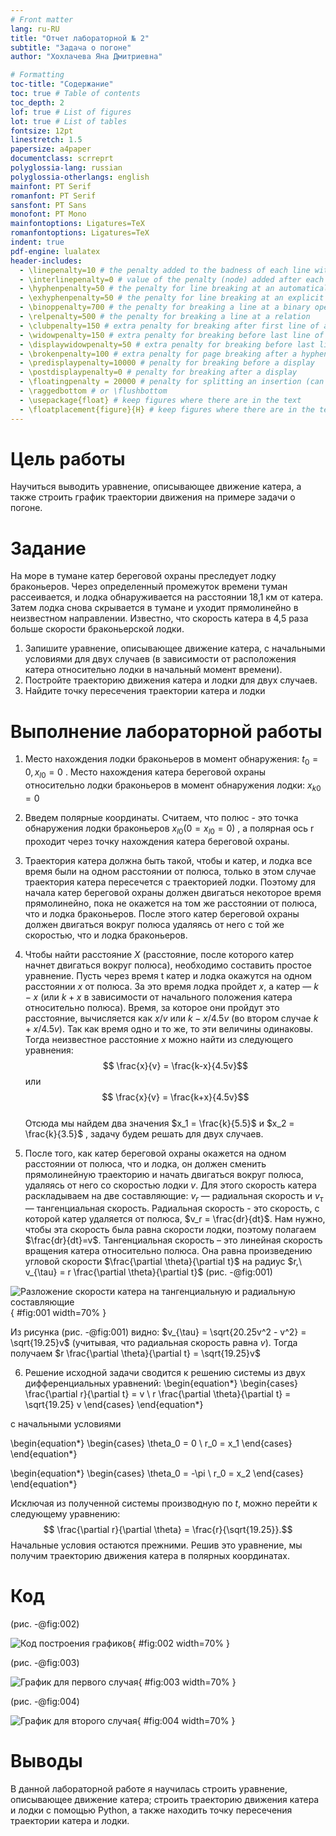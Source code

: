 ```yaml
---
# Front matter
lang: ru-RU
title: "Отчет лабораторной № 2"
subtitle: "Задача о погоне"
author: "Хохлачева Яна Дмитриевна"

# Formatting
toc-title: "Содержание"
toc: true # Table of contents
toc_depth: 2
lof: true # List of figures
lot: true # List of tables
fontsize: 12pt
linestretch: 1.5
papersize: a4paper
documentclass: scrreprt
polyglossia-lang: russian
polyglossia-otherlangs: english
mainfont: PT Serif
romanfont: PT Serif
sansfont: PT Sans
monofont: PT Mono
mainfontoptions: Ligatures=TeX
romanfontoptions: Ligatures=TeX
indent: true
pdf-engine: lualatex
header-includes:
  - \linepenalty=10 # the penalty added to the badness of each line within a paragraph (no associated penalty node) Increasing the value makes tex try to have fewer lines in the paragraph.
  - \interlinepenalty=0 # value of the penalty (node) added after each line of a paragraph.
  - \hyphenpenalty=50 # the penalty for line breaking at an automatically inserted hyphen
  - \exhyphenpenalty=50 # the penalty for line breaking at an explicit hyphen
  - \binoppenalty=700 # the penalty for breaking a line at a binary operator
  - \relpenalty=500 # the penalty for breaking a line at a relation
  - \clubpenalty=150 # extra penalty for breaking after first line of a paragraph
  - \widowpenalty=150 # extra penalty for breaking before last line of a paragraph
  - \displaywidowpenalty=50 # extra penalty for breaking before last line before a display math
  - \brokenpenalty=100 # extra penalty for page breaking after a hyphenated line
  - \predisplaypenalty=10000 # penalty for breaking before a display
  - \postdisplaypenalty=0 # penalty for breaking after a display
  - \floatingpenalty = 20000 # penalty for splitting an insertion (can only be split footnote in standard LaTeX)
  - \raggedbottom # or \flushbottom
  - \usepackage{float} # keep figures where there are in the text
  - \floatplacement{figure}{H} # keep figures where there are in the text
---
```


# Цель работы

Научиться выводить уравнение, описывающее движение катера, а также строить график траектории движения на примере задачи о погоне.

# Задание

На море в тумане катер береговой охраны преследует лодку браконьеров.
Через определенный промежуток времени туман рассеивается, и лодка
обнаруживается на расстоянии 18,1 км от катера. Затем лодка снова скрывается в
тумане и уходит прямолинейно в неизвестном направлении. Известно, что скорость
катера в 4,5 раза больше скорости браконьерской лодки.

1. Запишите уравнение, описывающее движение катера, с начальными
условиями для двух случаев (в зависимости от расположения катера
относительно лодки в начальный момент времени).
2. Постройте траекторию движения катера и лодки для двух случаев.
3. Найдите точку пересечения траектории катера и лодки 

# Выполнение лабораторной работы
1. Место нахождения лодки браконьеров в момент обнаружения: $t_0 = 0, x_{l0} = 0$ . Место нахождения катера береговой охраны относительно лодки браконьеров в момент обнаружения лодки: $x_{k0} = 0$

2. Введем полярные координаты. Считаем, что полюс - это точка обнаружения лодки браконьеров $x_{l0} (0 = x_{l0} = 0)$ , а полярная ось r проходит через точку нахождения катера береговой охраны.
3. Траектория катера должна быть такой, чтобы и катер, и лодка все время были на одном расстоянии от полюса, только в этом случае траектория катера пересечется с траекторией лодки. Поэтому для начала катер береговой охраны должен двигаться некоторое время прямолинейно, пока не окажется на том же расстоянии от полюса, что и лодка браконьеров. После этого катер береговой охраны должен двигаться вокруг полюса удаляясь от него с той же скоростью, что и лодка браконьеров.

4. Чтобы найти расстояние $X$ (расстояние, после которого катер начнет двигаться вокруг полюса), необходимо составить простое уравнение. Пусть через время t катер и лодка окажутся на одном расстоянии $x$ от полюса. За это время лодка пройдет $x$, а катер — $k - x$ (или $k + x$ в зависимости от начального положения катера относительно полюса). Время, за которое они пройдут это расстояние, вычисляется как $x/v$ или ${k-x}/4.5v$ (во втором случае ${k+x}/4.5v$). Так как время одно и то же, то эти величины одинаковы. Тогда неизвестное расстояние $x$ можно найти из следующего уравнения: $$ \frac{x}{v} = \frac{k-x}{4.5v}$$ или $$ \frac{x}{v} = \frac{k+x}{4.5v}$$    
Отсюда мы найдем два значения $x_1 = \frac{k}{5.5}$ и $x_2 = \frac{k}{3.5}$ , задачу будем решать для двух случаев.
5. После того, как катер береговой охраны окажется на одном расстоянии от полюса, что и лодка, он должен сменить прямолинейную траекторию и начать двигаться вокруг полюса, удаляясь от него со скоростью лодки $v$. Для этого скорость катера раскладываем на две составляющие: $v_r$ — радиальная скорость и $v_{\tau}$ — тангенциальная скорость. 
Радиальная скорость - это скорость, с которой катер удаляется от полюса, $v_r = \frac{dr}{dt}$. Нам нужно, чтобы эта скорость была равна скорости лодки, поэтому полагаем $\frac{dr}{dt}=v$.
Тангенциальная скорость – это линейная скорость вращения катера относительно полюса. Она равна произведению угловой скорости $\frac{\partial \theta}{\partial t}$ на радиус $r,\ v_{\tau} = r \frac{\partial \theta}{\partial t}$ 
(рис. -@fig:001)

![Разложение скорости катера на тангенциальную и радиальную составляющие](image/paint.jpg){ #fig:001 width=70% }

Из рисунка (рис. -@fig:001) видно: $v_{\tau} = \sqrt{20.25v^2 - v^2} = \sqrt{19.25}v$ (учитывая, что радиальная скорость равна $v$). Тогда получаем $r \frac{\partial \theta}{\partial t} = \sqrt{19.25}v$




6. Решение исходной задачи сводится к решению системы из двух дифференциальных уравнений:
\begin{equation*} \begin{cases} \frac{\partial r}{\partial t} = v \ r \frac{\partial \theta}{\partial t} = \sqrt{19.25} v \end{cases} \end{equation*}

с начальными условиями

\begin{equation*} \begin{cases} \theta_0 = 0 \ r_0 = x_1 \end{cases} \end{equation*}

\begin{equation*} \begin{cases} \theta_0 = -\pi \ r_0 = x_2 \end{cases} \end{equation*}

Исключая из полученной системы производную по $t$, можно перейти к следующему уравнению: $$ \frac{\partial r}{\partial \theta} = \frac{r}{\sqrt{19.25}}.$$ Начальные условия остаются прежними. Решив это уравнение, мы получим траекторию движения катера в полярных координатах.



# Код
(рис. -@fig:002)

![Код построения графиков](image/kod.jpg){ #fig:002 width=70% }



(рис. -@fig:003)

![График для первого случая](image/Figure_1.png){ #fig:003 width=70% }


(рис. -@fig:004)

![График для второго случая](image/Figure_2.png){ #fig:004 width=70% }

# Выводы

В данной лабораторной работе я научилась строить уравнение, описывающее движение катера; строить траекторию движения катера и лодки с помощью Python, а также находить точку пересечения траектории катера и лодки.
